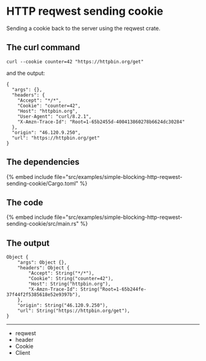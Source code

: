 # HTTP reqwest sending cookie

Sending a cookie back to the server using the reqwest crate.

## The curl command

```
curl --cookie counter=42 "https://httpbin.org/get"
```

and the output:

```
{
  "args": {},
  "headers": {
    "Accept": "*/*",
    "Cookie": "counter=42",
    "Host": "httpbin.org",
    "User-Agent": "curl/8.2.1",
    "X-Amzn-Trace-Id": "Root=1-65b2455d-400413860278b6624dc30284"
  },
  "origin": "46.120.9.250",
  "url": "https://httpbin.org/get"
}
```


## The dependencies

{% embed include file="src/examples/simple-blocking-http-reqwest-sending-cookie/Cargo.toml" %}


## The code

{% embed include file="src/examples/simple-blocking-http-reqwest-sending-cookie/src/main.rs" %}

## The output

```
Object {
    "args": Object {},
    "headers": Object {
        "Accept": String("*/*"),
        "Cookie": String("counter=42"),
        "Host": String("httpbin.org"),
        "X-Amzn-Trace-Id": String("Root=1-65b244fe-37f44f2f5385618e52e9397b"),
    },
    "origin": String("46.120.9.250"),
    "url": String("https://httpbin.org/get"),
}
```

---

- reqwest
- header
- Cookie
- Client



